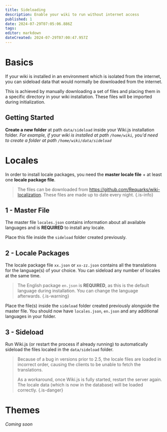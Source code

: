 ```yaml
---
title: Sideloading
description: Enable your wiki to run without internet access
published: 1
date: 2024-07-29T07:05:06.886Z
tags: 
editor: markdown
dateCreated: 2024-07-29T07:00:47.957Z
---
```


# Basics

If your wiki is installed in an environment which is isolated from the internet, you can sideload data that would normally be downloaded from the internet.

This is achieved by manually downloading a set of files and placing them in a specific directory in your wiki installation. These files will be imported during initialization.

## Getting Started

**Create a new folder** at path `data/sideload` inside your Wiki.js installation folder.
*For example, if your wiki is installed at path `/home/wiki`, you'd need to create a folder at path `/home/wiki/data/sideload`*

# Locales

In order to install locale packages, you need the **master locale file** + at least one **locale package file**.

> The files can be downloaded from https://github.com/Requarks/wiki-localization. These files are made up to date every night.
{.is-info}

## 1 - Master File

The master file `locales.json` contains information about all available languages and is **REQUIRED** to install any locale.

Place this file inside the `sideload` folder created previously.

## 2 - Locale Packages

The locale package file `xx.json` or `xx-zz.json` contains all the translations for the language(s) of your choice. You can sideload any number of locales at the same time.

> The English package `en.json` is **REQUIRED**, as this is the default language during installation. You can change the language afterwards.
{.is-warning}

Place the file(s) inside the `sideload` folder created previously alongside the master file. You should now have `locales.json`, `en.json` and any additional languages in your folder.

## 3 - Sideload

Run Wiki.js (or restart the process if already running) to automatically sideload the files localed in the `data/sideload` folder.

> Because of a bug in versions prior to 2.5, the locale files are loaded in incorrect order, causing the clients to be unable to fetch the translations.
> 
> As a workaround, once Wiki.js is fully started, restart the server again. The locale data (which is now in the database) will be loaded correctly.
{.is-danger}

# Themes

*Coming soon*